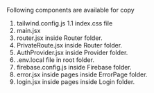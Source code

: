Following components are available for copy

1. tailwind.config.js
1.1 index.css file
2. main.jsx
3. router.jsx inside Router folder.
4. PrivateRoute.jsx inside Router folder.
5. AuthProvider.jsx inside Provider folder.
6. .env.local file in root folder.
7. firebase.config.js inside Firebase folder.
8. error.jsx inside pages inside ErrorPage folder.
9. login.jsx inside pages inside Login folder.